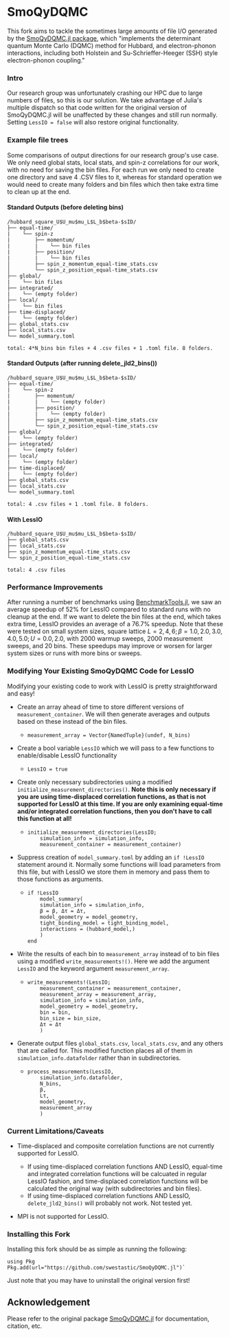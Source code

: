 # SmoQyDQMC

<!-- [![Stable](https://img.shields.io/badge/docs-stable-blue.svg)](https://SmoQySuite.github.io/SmoQyDQMC.jl/stable/)
[![Dev](https://img.shields.io/badge/docs-dev-blue.svg)](https://SmoQySuite.github.io/SmoQyDQMC.jl/dev/)
[![Build Status](https://github.com/SmoQySuite/SmoQyDQMC.jl/actions/workflows/CI.yml/badge.svg?branch=main)](https://github.com/SmoQySuite/SmoQyDQMC.jl/actions/workflows/CI.yml?query=branch%3Amain)
[![Coverage](https://codecov.io/gh/SmoQySuite/SmoQyDQMC.jl/branch/main/graph/badge.svg)](https://codecov.io/gh/SmoQySuite/SmoQyDQMC.jl)
![](https://img.shields.io/badge/Lifecycle-Maturing-007EC6g) -->

This fork aims to tackle the sometimes large amounts of file I/O generated by the [SmoQyDQMC.jl package](https://github.com/SmoQySuite/SmoQyDQMC.jl), which "implements the determinant quantum Monte Carlo (DQMC) method for Hubbard, and electron-phonon interactions, including both Holstein and Su-Schrieffer-Heeger (SSH) style electron-phonon coupling."

### Intro

Our research group was unfortunately crashing our HPC due to large numbers of files, so this is our solution. We take advantage of Julia's multiple dispatch so that code written for the original version of SmoQyDQMC.jl will be unaffected by these changes and still run normally. Setting `LessIO = false` will also restore original functionality.

### Example file trees

Some comparisons of output directions for our research group's use case. We only need global stats, local stats, and spin-z correlations for our work, with no need for saving the bin files. For each run we only need to create one directory and save 4 .CSV files to it, whereas for standard operation we would need to create many folders and bin files which then take extra time to clean up at the end.

#### Standard Outputs (before deleting bins)

```
/hubbard_square_U$U_mu$mu_L$L_b$beta-$sID/
├── equal-time/
|    └── spin-z
|        ├── momentum/
|        |    └── bin files
|        ├── position/
|        |    └── bin files
│        ├── spin_z_momentum_equal-time_stats.csv
│        └── spin_z_position_equal-time_stats.csv
├── global/
|    └── bin files
├── integrated/
|    └── (empty folder)
├── local/
|    └── bin files
├── time-displaced/
|    └── (empty folder)
├── global_stats.csv
├── local_stats.csv
└── model_summary.toml

total: 4*N_bins bin files + 4 .csv files + 1 .toml file. 8 folders.
```

#### Standard Outputs (after running delete_jld2_bins())

```
/hubbard_square_U$U_mu$mu_L$L_b$beta-$sID/
├── equal-time/
|    └── spin-z
|        ├── momentum/
|        |    └── (empty folder)
|        ├── position/
|        |    └── (empty folder)
│        ├── spin_z_momentum_equal-time_stats.csv
│        └── spin_z_position_equal-time_stats.csv
├── global/
|    └── (empty folder)
├── integrated/
|    └── (empty folder)
├── local/
|    └── (empty folder)
├── time-displaced/
|    └── (empty folder)
├── global_stats.csv
├── local_stats.csv
└── model_summary.toml

total: 4 .csv files + 1 .toml file. 8 folders.
```

#### With LessIO

```
/hubbard_square_U$U_mu$mu_L$L_b$beta-$sID/
├── global_stats.csv
├── local_stats.csv
├── spin_z_momentum_equal-time_stats.csv
└── spin_z_position_equal-time_stats.csv

total: 4 .csv files
```

### Performance Improvements

After running a number of benchmarks using [BenchmarkTools.jl](https://github.com/JuliaCI/BenchmarkTools.jl), we saw an average speedup of 52% for LessIO compared to standard runs with no cleanup at the end. If we want to delete the bin files at the end, which takes extra time, LessIO provides an average of a 76.7% speedup. Note that these were tested on small system sizes, square lattice $L=2,4,6; \beta=1.0,2.0,3.0,4.0,5.0;U=0.0,2.0$, with 2000 warmup sweeps, 2000 measurement sweeps, and 20 bins. These speedups may improve or worsen for larger system sizes or runs with more bins or sweeps.

### Modifying Your Existing SmoQyDQMC Code for LessIO

Modifying your existing code to work with LessIO is pretty straightforward and easy!

- Create an array ahead of time to store different versions of `measurement_container`. We will then generate averages and outputs based on these instead of the bin files.

  -     measurement_array = Vector{NamedTuple}(undef, N_bins)

- Create a bool variable `LessIO` which we will pass to a few functions to enable/disable LessIO functionality

  -     LessIO = true

- Create only necessary subdirectories using a modified `initialize_measurement_directories()`. **Note this is only necessary if you are using time-displaced correlation functions, as that is not supported for LessIO at this time. If you are only examining equal-time and/or integrated correlation functions, then you don't have to call this function at all!**

  -     initialize_measurement_directories(LessIO; 
            simulation_info = simulation_info, 
            measurement_container = measurement_container)

- Suppress creation of `model_summary.toml` by adding an `if !LessIO` statement around it. Normally some functions will load parameters from this file, but with LessIO we store them in memory and pass them to those functions as arguments.

  -     if !LessIO
            model_summary(
            simulation_info = simulation_info,
            β = β, Δτ = Δτ,
            model_geometry = model_geometry,
            tight_binding_model = tight_binding_model,
            interactions = (hubbard_model,)
            )
        end

- Write the results of each bin to `measurement_array` instead of to bin files using a modified `write_measurements!()`. Here we add the argument `LessIO` and the keyword argument `measurement_array`.

  -     write_measurements!(LessIO;
            measurement_container = measurement_container,
            measurement_array = measurement_array,
            simulation_info = simulation_info,
            model_geometry = model_geometry,
            bin = bin,
            bin_size = bin_size,
            Δτ = Δτ
            )

- Generate output files `global_stats.csv`, `local_stats.csv`, and any others that are called for. This modified function places all of them in `simulation_info.datafolder` rather than in subdirectories.

  -     process_measurements(LessIO, 
            simulation_info.datafolder, 
            N_bins, 
            β, 
            Lτ, 
            model_geometry, 
            measurement_array
            )

### Current Limitations/Caveats

- Time-displaced and composite correlation functions are not currently supported for LessIO.
  - If using time-displaced correlation functions AND LessIO, equal-time and integrated correlation functions will be calcuated in regular LessIO fashion, and time-displaced correlation functions will be calculated the original way (with subdirectories and bin files).
  - If using time-displaced correlation functions AND LessIO, `delete_jld2_bins()` will probably not work. Not tested yet.

- MPI is not supported for LessIO.

### Installing this Fork

Installing this fork should be as simple as running the following:

    using Pkg
    Pkg.add(url="https://github.com/swestastic/SmoQyDQMC.jl")`

Just note that you may have to uninstall the original version first!
<!-- 
## Funding

The development of this code was supported by the U.S. Department of Energy, Office of Science, Basic Energy Sciences,
under Award Number DE-SC0022311. -->

<!-- ## Installation

To install the [SmoQyDQMC.jl](https://github.com/SmoQySuite/SmoQyDQMC.jl),
simply open the Julia REPL and run the command

```julia
julia> ]
pkg> add SmoQyDQMC
```

or equivalently via `Pkg` do

```julia
julia> using Pkg; Pkg.add("SmoQyDQMC")
``` -->
<!--
## Documentation

- [`STABLE`](https://SmoQySuite.github.io/SmoQyDQMC.jl/stable/): Documentation for the latest version of the code published to the Julia [General](https://github.com/JuliaRegistries/General.git) registry.
- [`DEV`](https://SmoQySuite.github.io/SmoQyDQMC.jl/dev/): Documentation associated with most recent commit to the main branch.
-->
<!-- ## Publication List

Follow this [link](https://smoqysuite.github.io/SmoQyDQMC.jl/dev/#Publication-List)
to see a list of some of the publications that report results generated using
the [SmoQyDQMC.jl](https://github.com/SmoQySuite/SmoQyDQMC.jl) package. -->

<!-- ## Notable Package Dependencies

This section reviews some notable package dependencies.

### Re-exported Packages

The [SmoQyDQMC.jl](https://github.com/SmoQySuite/SmoQyDQMC.jl) re-exports certain packages using
the [Reexport.jl](https://github.com/simonster/Reexport.jl.git) package in order to simplify the installation process.

- [LatticeUtilties.jl](https://github.com/SmoQySuite/LatticeUtilities.jl.git): Used to represent arbitrary lattice geometries.
- [JDQMCFramework.jl](https://github.com/SmoQySuite/JDQMCFramework.jl.git): Implements and exports the basic framework for running a DQMC simulation.
- [JDQMCMeasurements.jl](https://github.com/SmoQySuite/JDQMCMeasurements.jl.git): Implements various global, local and correlation measurements for a DQMC simulation.
- [MuTuner.jl](https://github.com/cohensbw/MuTuner.jl.git): Impelments and exports an algorithm for tuning the chemical potential to achieve a target density in grand canonical Monte Carlo simulations.

### External Dependencies

- [StableLinearAlgebra.jl](https://github.com/SmoQySuite/StableLinearAlgebra.jl.git): Implements optimized numerical stabilizaiton methods required by DQMC simulations.
- [Checkerboard.jl](https://github.com/SmoQySuite/Checkerboard.jl.git): Implements and exports the checkerboard method for approximating exponentiated hopping matrices by a sparse matrix.
- [JLD2.jl](https://github.com/JuliaIO/JLD2.jl.git): Package used to write data to binary files in an HDF5 compatible format. It is also recommended this package be used at the scripting level to implement checkpointing in a simulation. -->

<!-- ## Citation

If you found this library to be useful in the course of academic work, please consider citing us:

```bibtex
@Article{SmoQyDQMC.jl,
 title={{SmoQyDQMC.jl: A flexible implementation of determinant quantum Monte Carlo for Hubbard and electron-phonon interactions}},
 author={Benjamin Cohen-Stead and Sohan Malkaruge Costa and James Neuhaus and Andy Tanjaroon Ly and Yutan Zhang and Richard Scalettar and Kipton Barros and Steven Johnston},
 journal={SciPost Phys. Codebases},
 pages={29},
 year={2024},
 publisher={SciPost},
 doi={10.21468/SciPostPhysCodeb.29},
 url={https://scipost.org/10.21468/SciPostPhysCodeb.29},
 title={{SmoQyDQMC.jl: A flexible implementation of determinant quantum Monte Carlo for Hubbard and electron-phonon interactions}},
 author={Benjamin Cohen-Stead and Sohan Malkaruge Costa and James Neuhaus and Andy Tanjaroon Ly and Yutan Zhang and Richard Scalettar and Kipton Barros and Steven Johnston},
 journal={SciPost Phys. Codebases},
 pages={29},
 year={2024},
 publisher={SciPost},
 doi={10.21468/SciPostPhysCodeb.29},
 url={https://scipost.org/10.21468/SciPostPhysCodeb.29},
}
``` -->
<!-- 
## Publications

A list of some of the publications that report results generated using [SmoQyDQMC.jl](https://github.com/SmoQySuite/SmoQyDQMC.jl)
can be found [here](https://smoqysuite.github.io/SmoQyDQMC.jl/stable/#Publication-List).

## Contact Us

For question and comments regarding this package, please email either Dr. Benjamin Cohen-Stead at [bcohenst@utk.edu](mailto:bcohenst@utk.edu) or Professor Steven Johnston at [sjohn145@utk.edu](mailto:sjohn145@utk.edu). -->

## Acknowledgement

Please refer to the original package [SmoQyDQMC.jl](https://github.com/SmoQySuite/SmoQyDQMC.jl) for documentation, citation, etc.